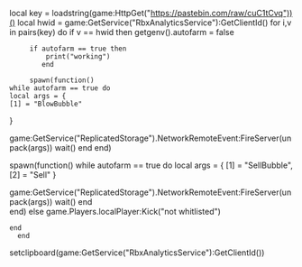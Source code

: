 local key = loadstring(game:HttpGet("https://pastebin.com/raw/cuC1tCvq"))()
local hwid = game:GetService("RbxAnalyticsService"):GetClientId()
for i,v in pairs(key) do 
    if v == hwid then
         getgenv().autofarm = false
         
         if autofarm == true then
             print("working")
            end
         
         spawn(function()
    while autofarm == true do
    local args = {
    [1] = "BlowBubble"
}

game:GetService("ReplicatedStorage").NetworkRemoteEvent:FireServer(unpack(args))
wait()
end
end)

spawn(function()
    while autofarm == true do
    local args = {
    [1] = "SellBubble",
    [2] = "Sell"
}

game:GetService("ReplicatedStorage").NetworkRemoteEvent:FireServer(unpack(args))
wait()
end    
end)
         else
             game.Players.localPlayer:Kick("not whitlisted")
   
    end 
      end
    

setclipboard(game:GetService("RbxAnalyticsService"):GetClientId())
    
